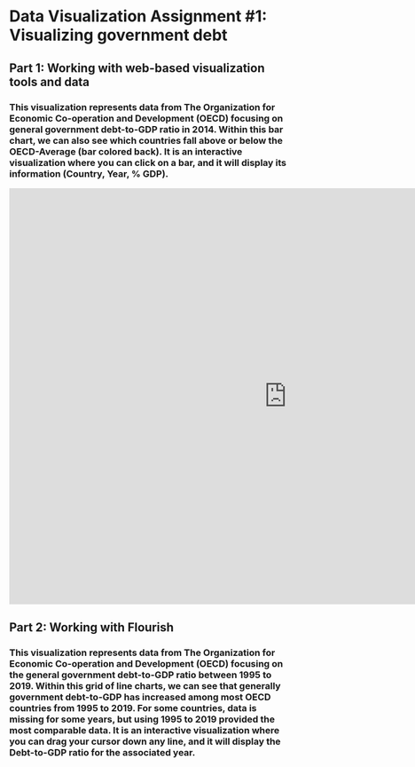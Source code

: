 # Data Visualization Assignment #1: Visualizing government debt
## Part 1: Working with web-based visualization tools and data
### This visualization represents data from The Organization for Economic Co-operation and Development (OECD) focusing on general government debt-to-GDP ratio in 2014. Within this bar chart, we can also see which countries fall above or below the OECD-Average (bar colored back). It is an interactive visualization where you can click on a bar, and it will display its information (Country, Year, % GDP). 

<iframe src="https://data.oecd.org/chart/7baV" width="1000" height="750" style="border: 0" mozallowfullscreen="true" webkitallowfullscreen="true" allowfullscreen="true"><a href="https://data.oecd.org/chart/7baV" target="_blank">OECD Chart: General government debt, Total, % of GDP, Annual, 2014</a></iframe>

## Part 2: Working with Flourish
### This visualization represents data from The Organization for Economic Co-operation and Development (OECD) focusing on the general government debt-to-GDP ratio between 1995 to 2019. Within this grid of line charts, we can see that generally government debt-to-GDP has increased among most OECD countries from 1995 to 2019. For some countries, data is missing for some years, but using 1995 to 2019 provided the most comparable data. It is an interactive visualization where you can drag your cursor down any line, and it will display the Debt-to-GDP ratio for the associated year. 

<div class="flourish-embed flourish-chart" data-src="visualisation/14973790"><script src="https://public.flourish.studio/resources/embed.js"></script></div>
